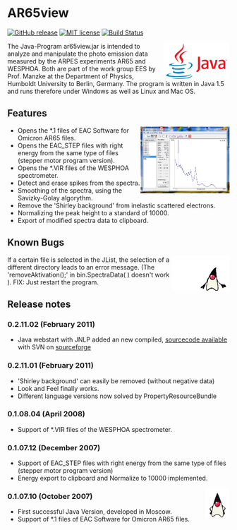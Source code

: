 # AR65view
[![GitHub release](https://img.shields.io/github/release/kreier/ar65view.svg)](https://GitHub.com/kreier/ar65view/releases/)
[![MIT license](https://img.shields.io/github/license/kreier/ar65view)](https://kreier.mit-license.org/)
[![Build Status](https://travis-ci.com/kreier/ar65view.svg?branch=master)](https://travis-ci.com/kreier/ar65view)

<img src="java.png" align="right">
The Java-Program ar65view.jar is intended to analyze and manipulate the photo emission data measured by the ARPES experiments AR65 and WESPHOA. Both are part of the work group EES by Prof. Manzke at the Department of Physics, Humboldt University to Berlin, Germany. The program is written in Java 1.5 and runs therefore under Windows as well as Linux and Mac OS.

## Features
<img src="AR65view1.jpg" align="right" width="40%">

- Opens the *.1 files of EAC Software for Omicron AR65 files.
- Opens the EAC_STEP files with right energy from the same type of files (stepper motor program version).
- Opens the *.VIR files of the WESPHOA spectrometer.
- Detect and erase spikes from the spectra.
- Smoothing of the spectra, using the Savizky-Golay algorythm.
- Remove the 'Shirley background' from inelastic scattered electrons.
- Normalizing the peak height to a standard of 10000.
- Export of modified spectra data to clipboard.


## Known Bugs

<img src="duke2.gif" align="right">
If a certain file is selected in the JList, the selection of a different directory leads to an error message. (The 'removeAktivation();' in bin.SpectraData( ) doesn't work ). FIX: Just restart the program.

## Release notes

### 0.2.11.02 (February 2011)
- Java webstart with JNLP added an new compiled, [sourcecode available](https://sourceforge.net/p/ar65view/code/HEAD/tree/) with SVN on [sourceforge](http://ar65view.sourceforge.net)

### 0.2.11.01 (February 2011)
- 'Shirley background' can easily be removed (without negative data)
- Look and Feel finally works.
- Different language versions now solved by PropertyResourceBundle

### 0.1.08.04 (April 2008)
- Support of *.VIR files of the WESPHOA spectrometer.
 
### 0.1.07.12 (December 2007)
- Support of EAC_STEP files with right energy from the same type of files (stepper motor program version)
- Energy export to clipboard and Normalize to 10000 implemented.

<img src="archive/duke.gif" align="right">

### 0.1.07.10 (October 2007)
- First successful Java Version, developed in Moscow.
- Support of *.1 files of EAC Software for Omicron AR65 files.
